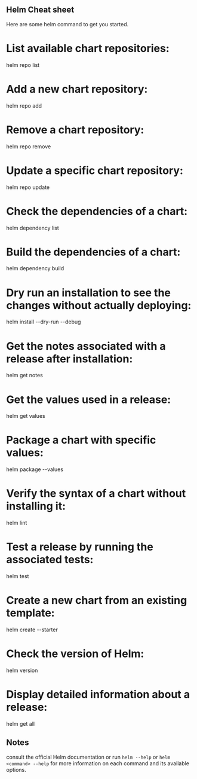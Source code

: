 ## Helm Cheat sheet 

Here are some helm command to get you started.

#   List available chart repositories:
 
 helm repo list
 
#   Add a new chart repository:
 
 helm repo add <repository-name> <repository-url>
 
#   Remove a chart repository:
 
 helm repo remove <repository-name>
 
#   Update a specific chart repository:
 
 helm repo update <repository-name>

#   Check the dependencies of a chart:
 
 helm dependency list <chart-directory>
 
#   Build the dependencies of a chart:
 
 helm dependency build <chart-directory>
 
#   Dry run an installation to see the changes without actually deploying:
 
 helm install --dry-run --debug <release-name> <chart-name>
 
#   Get the notes associated with a release after installation:
 
 helm get notes <release-name>
 
#   Get the values used in a release:
 
 helm get values <release-name>
 
#   Package a chart with specific values:

helm package --values <values-file> <chart-directory>

#   Verify the syntax of a chart without installing it:

helm lint <chart-directory>

#   Test a release by running the associated tests:

helm test <release-name>

#   Create a new chart from an existing template:

helm create --starter <starter-name> <chart-directory>

#   Check the version of Helm:

helm version

#   Display detailed information about a release:

helm get all <release-name>


## Notes 

consult the official Helm documentation or run `helm --help` or `helm <command> --help` for more information on each command and its available options.